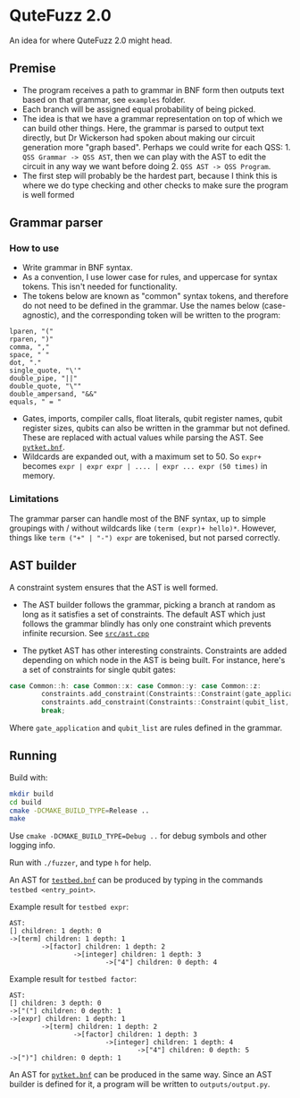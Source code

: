 # QuteFuzz 2.0

An idea for where QuteFuzz 2.0 might head. 

## Premise

- The program receives a path to grammar in BNF form then outputs text based on that grammar, see `examples` folder.
- Each branch will be assigned equal probability of being picked.
- The idea is that we have a grammar representation on top of which we can build other things. Here, the grammar is parsed to output text directly, but Dr Wickerson had spoken about making our circuit generation more "graph based". Perhaps we could write for each QSS: 1. `QSS Grammar -> QSS AST`, then we can play with the AST to edit the circuit in any way we want before doing 2. `QSS AST -> QSS Program`. 
- The first step will probably be the hardest part, because I think this is where we do type checking and other checks to make sure the program is well formed

## Grammar parser

### How to use
- Write grammar in BNF syntax. 
- As a convention, I use lower case for rules, and uppercase for syntax tokens. This isn't needed for functionality.
- The tokens below are known as "common" syntax tokens, and therefore do not need to be defined in the grammar. 
Use the names below (case-agnostic), and the corresponding token will be written to the program:
```
lparen, "("
rparen, ")"
comma, ","
space, " "
dot, "."
single_quote, "\'"
double_pipe, "||"
double_quote, "\""
double_ampersand, "&&"
equals, " = "
```

- Gates, imports, compiler calls, float literals, qubit register names, qubit register sizes, qubits can also be written in the grammar but not defined. These are replaced with actual values while parsing the AST. See [`pytket.bnf`](examples/pytket.bnf).
- Wildcards are expanded out, with a maximum set to 50. So `expr+` becomes `expr | expr expr | .... | expr ... expr (50 times)` in memory. 

### Limitations

The grammar parser can handle most of the BNF syntax, up to simple groupings with / without wildcards like `(term (expr)+ hello)*`. However, things like `term ("+" | "-") expr` are tokenised, but not parsed correctly. 

## AST builder

A constraint system ensures that the AST is well formed. 

- The AST builder follows the grammar, picking a branch at random as long as it satisfies a set of constraints. The default AST which just follows the grammar blindly has only one constraint which prevents infinite recursion. See [`src/ast.cpp`](src/ast.cpp#L16-#L21)

- The pytket AST has other interesting constraints. Constraints are added depending on which node in the AST is being built. For instance, here's a set of constraints for single qubit gates:

```C++
case Common::h: case Common::x: case Common::y: case Common::z:
        constraints.add_constraint(Constraints::Constraint(gate_application, Constraints::BRANCH_SIZE_EQUALS, 1)); 
        constraints.add_constraint(Constraints::Constraint(qubit_list, Constraints::BRANCH_SIZE_EQUALS, 1)); 
        break;
```

Where `gate_application` and `qubit_list` are rules defined in the grammar.

## Running

Build with:

```sh
mkdir build
cd build
cmake -DCMAKE_BUILD_TYPE=Release ..
make
```

Use `cmake -DCMAKE_BUILD_TYPE=Debug ..` for debug symbols and other logging info. 

Run with `./fuzzer`, and type `h` for help.

An AST for [`testbed.bnf`](examples/testbed.bnf) can be produced by typing in the commands `testbed <entry_point>`.

Example result for `testbed expr`:
```
AST: 
[] children: 1 depth: 0
->[term] children: 1 depth: 1
        ->[factor] children: 1 depth: 2
                ->[integer] children: 1 depth: 3
                        ->["4"] children: 0 depth: 4
```

Example result for `testbed factor`:
```
AST: 
[] children: 3 depth: 0
->["("] children: 0 depth: 1
->[expr] children: 1 depth: 1
        ->[term] children: 1 depth: 2
                ->[factor] children: 1 depth: 3
                        ->[integer] children: 1 depth: 4
                                ->["4"] children: 0 depth: 5
->[")"] children: 0 depth: 1
```

An AST for [`pytket.bnf`](examples/pytket.bnf) can be produced in the same way. Since an AST builder is defined for it, a program will be written to `outputs/output.py`.  

